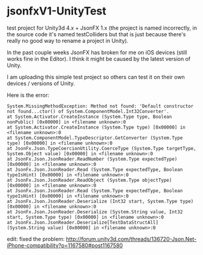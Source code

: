 jsonfxV1-UnityTest
==================

test project for Unity3d 4.x + JsonFX 1.x
(the project is named incorrectly, in the source code it's named testColliders but that is just because there's really no good way to rename a project in Unity).

In the past couple weeks JsonFX has broken for me on iOS devices (still works fine in the Editor). I think it might be caused by the latest version of Unity.

I am uploading this simple test project so others can test it on their own devices / versions of Unity.


Here is the error:

    System.MissingMethodException: Method not found: 'Default constructor not found...ctor() of System.ComponentModel.Int32Converter'.
    at System.Activator.CreateInstance (System.Type type, Boolean nonPublic) [0x00000] in <filename unknown>:0 
    at System.Activator.CreateInstance (System.Type type) [0x00000] in <filename unknown>:0 
    at System.ComponentModel.TypeDescriptor.GetConverter (System.Type type) [0x00000] in <filename unknown>:0 
    at JsonFx.Json.TypeCoercionUtility.CoerceType (System.Type targetType, System.Object value) [0x00000] in <filename unknown>:0 
    at JsonFx.Json.JsonReader.ReadNumber (System.Type expectedType) [0x00000] in <filename unknown>:0 
    at JsonFx.Json.JsonReader.Read (System.Type expectedType, Boolean typeIsHint) [0x00000] in <filename unknown>:0 
    at JsonFx.Json.JsonReader.ReadObject (System.Type objectType) [0x00000] in <filename unknown>:0 
    at JsonFx.Json.JsonReader.Read (System.Type expectedType, Boolean typeIsHint) [0x00000] in <filename unknown>:0 
    at JsonFx.Json.JsonReader.Deserialize (Int32 start, System.Type type) [0x00000] in <filename unknown>:0 
    at JsonFx.Json.JsonReader.Deserialize (System.String value, Int32 start, System.Type type) [0x00000] in <filename unknown>:0 
    at JsonFx.Json.JsonReader.Deserialize[TestDataStructAll] (System.String value) [0x00000] in <filename unknown>:0 

edit: fixed the problem: http://forum.unity3d.com/threads/136720-Json.Net-iPhone-compatibility?p=1167580#post1167580
